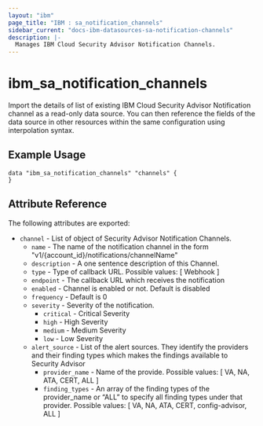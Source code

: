 ```yaml
---
layout: "ibm"
page_title: "IBM : sa_notification_channels"
sidebar_current: "docs-ibm-datasources-sa-notification-channels"
description: |-
  Manages IBM Cloud Security Advisor Notification Channels.
---
```


# ibm_sa_notification_channels

Import the details of list of existing IBM Cloud Security Advisor Notification channel as a read-only data source. You can then reference the fields of the data source in other resources within the same configuration using interpolation syntax.

## Example Usage

```hcl
data "ibm_sa_notification_channels" "channels" {
}
```

## Attribute Reference

The following attributes are exported:

- `channel` - List of object of Security Advisor Notification Channels.
  - `name` - The name of the notification channel in the form "v1/{account_id}/notifications/channelName"
  - `description` - A one sentence description of this Channel.
  - `type` - Type of callback URL. Possible values: [ Webhook ]
  - `endpoint` - The callback URL which receives the notification
  - `enabled` - Channel is enabled or not. Default is disabled
  - `frequency` - Default is 0
  - `severity` - Severity of the notification.
    - `critical` - Critical Severity
    - `high` - High Severity
    - `medium` - Medium Severity
    - `low` - Low Severity
  - `alert_source` - List of the alert sources. They identify the providers and their finding types which makes the findings available to Security Advisor
    - `provider_name` - Name of the provide. Possible values: [ VA, NA, ATA, CERT, ALL ]
    - `finding_types` - An array of the finding types of the provider_name or “ALL” to specify all finding types under that provider. Possible values: [ VA, NA, ATA, CERT, config-advisor, ALL ]
